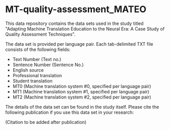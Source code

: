 # MT-quality-assessment_MATEO

This data repository contains the data sets used in the study titled "Adapting Machine Translation Education to the Neural Era: A Case Study of Quality Assessment Techniques". 

The data set is provided per language pair. Each tab-delimited TXT file consists of the following fields:
- Text Number (Text no.)	
- Sentence Number (Sentence No.)
- English source	
- Professional translation	
- Student translation	
- MT0 (Machine translation system #0, specified per language pair)
- MT1 (Machine translation system #1, specified per language pair)
- MT2 (Machine translation system #2, specified per language pair)

The details of the data set can be found in the study itself. 
Please cite the following publication if you use this data set in your research:

(Citation to be added after publication)




